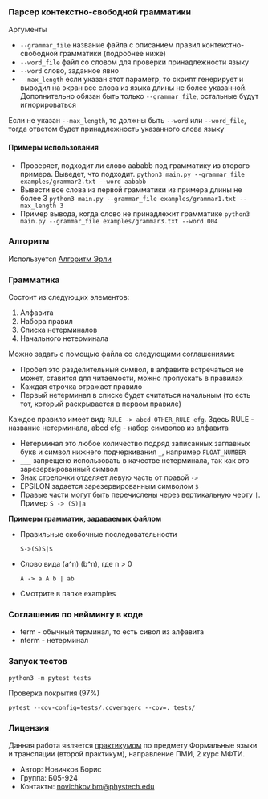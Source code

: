 ### Парсер контекстно-свободной грамматики
Аргументы
 - `--grammar_file` название файла с описанием правил контекстно-свободной грамматики (подробнее ниже)
 - `--word_file` файл со словом для проверки принадлежности языку
 - `--word` слово, заданное явно
 - `--max_length` если указан этот параметр, то скрипт генерирует и выводил на экран все слова из языка длины не более указанной.
Дополнительно обязан быть только `--grammar_file`, остальные будут игнорироваться
   
Если не указан `--max_length`, то должны быть `--word` или `--word_file`, тогда ответом будет принадлежность указанного слова языку
#### Примеры использования
 - Проверяет, подходит ли слово aababb под грамматику из второго примера. Выведет, что подходит.
   `python3 main.py --grammar_file examples/grammar2.txt --word aababb`
 - Вывести все слова из первой грамматики из примера длины не более 3
   `python3 main.py --grammar_file examples/grammar1.txt --max_length 3`
 - Пример вывода, когда слово не принадлежит грамматике
   `python3 main.py --grammar_file examples/grammar3.txt --word 004`
### Алгоритм
Используется [Алгоритм Эрли](https://drive.google.com/file/d/13Dl96yDiYXGOMoqB2fYzv1GgfyYE7JqN/view?usp=sharing)

### Грамматика
Состоит из следующих элементов:
1. Алфавита
2. Набора правил
3. Списка нетерминалов
4. Начального нетерминала 
   
Можно задать с помощью файла со следующими соглашениями:   
 - Пробел это разделительный символ, в алфавите встречаться не может, ставится для читаемости, можно пропускать в правилах
 - Каждая строчка отражает правило
 - Первый нетерминал в списке будет считаться начальным (то есть тот, который раскрывается в первом правиле)

Каждое правило имеет вид: `RULE -> abcd OTHER_RULE efg`. Здесь RULE - название нетерминала, abcd efg - набор символов из алфавита
 - Нетерминал это любое количество подряд записанных заглавных букв и символ нижнего подчеркивания `_`, например `FLOAT_NUMBER`
 - `___` запрещено использовать в качестве нетерминала, так как это зарезервированный символ
 - Знак стрелочки отделяет левую часть от правой `->`
 - EPSILON задается зарезервированным символом `$`
 - Правые части могут быть перечислены через вертикальную черту `|`. Пример `S -> (S)|a`

**Примеры грамматик, задаваемых файлом**

 - Правильные скобочные последовательности
   
    ```S->(S)S|$```
 - Слово вида (a^n) (b^n), где n > 0
   
    ```A -> a A b | ab```
 - Смотрите в папке examples

### Соглашения по неймингу в коде
 - term - обычный терминал, то есть сивол из алфавита
 - nterm - нетерминал


### Запуск тестов
`python3 -m pytest tests`

Проверка покрытия (97%)

`pytest --cov-config=tests/.coveragerc --cov=. tests/`

### Лицензия
Данная работа является [практикумом](https://drive.google.com/file/d/1AGllc6GDzMJ0T1smC09n_DVOxNMyodIA/view?usp=sharing) по предмету Формальные языки и трансляции (второй практикум), направление ПМИ, 2 курс МФТИ. 

 - Автор: Новичков Бориc
 - Группа: Б05-924
 - Контакты: novichkov.bm@phystech.edu


